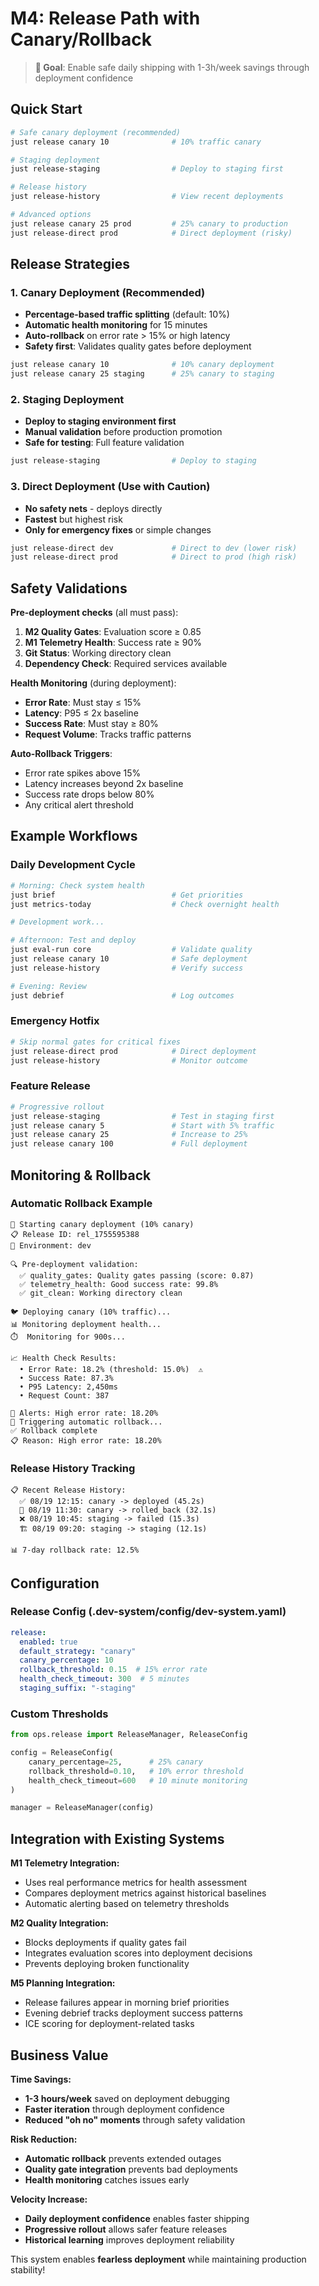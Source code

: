 # M4: Release Path with Canary/Rollback

> **🎯 Goal**: Enable safe daily shipping with 1-3h/week savings through deployment confidence

## Quick Start

```bash
# Safe canary deployment (recommended)
just release canary 10              # 10% traffic canary

# Staging deployment  
just release-staging                # Deploy to staging first

# Release history
just release-history                # View recent deployments

# Advanced options
just release canary 25 prod         # 25% canary to production
just release-direct prod            # Direct deployment (risky)
```

## Release Strategies

### 1. Canary Deployment (Recommended)
- **Percentage-based traffic splitting** (default: 10%)
- **Automatic health monitoring** for 15 minutes
- **Auto-rollback** on error rate > 15% or high latency
- **Safety first**: Validates quality gates before deployment

```bash
just release canary 10              # 10% canary deployment
just release canary 25 staging      # 25% canary to staging  
```

### 2. Staging Deployment
- **Deploy to staging environment first**
- **Manual validation** before production promotion
- **Safe for testing**: Full feature validation

```bash
just release-staging                # Deploy to staging
```

### 3. Direct Deployment (Use with Caution)
- **No safety nets** - deploys directly
- **Fastest** but highest risk
- **Only for emergency fixes** or simple changes

```bash
just release-direct dev             # Direct to dev (lower risk)
just release-direct prod            # Direct to prod (high risk)
```

## Safety Validations

**Pre-deployment checks** (all must pass):
1. **M2 Quality Gates**: Evaluation score ≥ 0.85
2. **M1 Telemetry Health**: Success rate ≥ 90%  
3. **Git Status**: Working directory clean
4. **Dependency Check**: Required services available

**Health Monitoring** (during deployment):
- **Error Rate**: Must stay ≤ 15%
- **Latency**: P95 ≤ 2x baseline
- **Success Rate**: Must stay ≥ 80%
- **Request Volume**: Tracks traffic patterns

**Auto-Rollback Triggers**:
- Error rate spikes above 15%
- Latency increases beyond 2x baseline  
- Success rate drops below 80%
- Any critical alert threshold

## Example Workflows

### Daily Development Cycle
```bash
# Morning: Check system health
just brief                          # Get priorities
just metrics-today                  # Check overnight health

# Development work...

# Afternoon: Test and deploy
just eval-run core                  # Validate quality
just release canary 10              # Safe deployment
just release-history                # Verify success

# Evening: Review
just debrief                        # Log outcomes
```

### Emergency Hotfix
```bash
# Skip normal gates for critical fixes
just release-direct prod            # Direct deployment
just release-history                # Monitor outcome
```

### Feature Release
```bash
# Progressive rollout
just release-staging                # Test in staging first
just release canary 5               # Start with 5% traffic
just release canary 25              # Increase to 25%
just release canary 100             # Full deployment
```

## Monitoring & Rollback

### Automatic Rollback Example
```
🚀 Starting canary deployment (10% canary)
📋 Release ID: rel_1755595388
🎯 Environment: dev

🔍 Pre-deployment validation:
  ✅ quality_gates: Quality gates passing (score: 0.87)
  ✅ telemetry_health: Good success rate: 99.8%
  ✅ git_clean: Working directory clean

🐦 Deploying canary (10% traffic)...
📊 Monitoring deployment health...
⏱️  Monitoring for 900s...

📈 Health Check Results:
  • Error Rate: 18.2% (threshold: 15.0%)  ⚠️
  • Success Rate: 87.3%
  • P95 Latency: 2,450ms
  • Request Count: 387

🚨 Alerts: High error rate: 18.20%
🔄 Triggering automatic rollback...
✅ Rollback complete
📋 Reason: High error rate: 18.20%
```

### Release History Tracking
```
📋 Recent Release History:
  ✅ 08/19 12:15: canary -> deployed (45.2s)
  🔄 08/19 11:30: canary -> rolled_back (32.1s)  
  ❌ 08/19 10:45: staging -> failed (15.3s)
  🏗️ 08/19 09:20: staging -> staging (12.1s)

📊 7-day rollback rate: 12.5%
```

## Configuration

### Release Config (.dev-system/config/dev-system.yaml)
```yaml
release:
  enabled: true
  default_strategy: "canary"
  canary_percentage: 10
  rollback_threshold: 0.15  # 15% error rate
  health_check_timeout: 300  # 5 minutes
  staging_suffix: "-staging"
```

### Custom Thresholds
```python
from ops.release import ReleaseManager, ReleaseConfig

config = ReleaseConfig(
    canary_percentage=25,      # 25% canary
    rollback_threshold=0.10,   # 10% error threshold
    health_check_timeout=600   # 10 minute monitoring
)

manager = ReleaseManager(config)
```

## Integration with Existing Systems

**M1 Telemetry Integration:**
- Uses real performance metrics for health assessment
- Compares deployment metrics against historical baselines
- Automatic alerting based on telemetry thresholds

**M2 Quality Integration:**
- Blocks deployments if quality gates fail
- Integrates evaluation scores into deployment decisions
- Prevents deploying broken functionality

**M5 Planning Integration:**
- Release failures appear in morning brief priorities
- Evening debrief tracks deployment success patterns
- ICE scoring for deployment-related tasks

## Business Value

**Time Savings:**
- **1-3 hours/week** saved on deployment debugging
- **Faster iteration** through deployment confidence
- **Reduced "oh no" moments** through safety validation

**Risk Reduction:**
- **Automatic rollback** prevents extended outages
- **Quality gate integration** prevents bad deployments
- **Health monitoring** catches issues early

**Velocity Increase:**
- **Daily deployment confidence** enables faster shipping
- **Progressive rollout** allows safer feature releases  
- **Historical learning** improves deployment reliability

This system enables **fearless deployment** while maintaining production stability!
